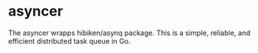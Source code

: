 # asyncer
The asyncer wrapps hibiken/asynq package. This is a simple, reliable, and efficient distributed task queue in Go.
